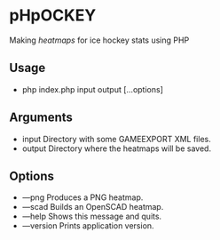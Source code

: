 # pHpOCKEY
Making *heatmaps* for ice hockey stats using PHP

## Usage
- php index.php input output […options]

## Arguments
- input			Directory with some GAMEEXPORT XML files.
- output			Directory where the heatmaps will be saved.

## Options
- —png				Produces a PNG heatmap.
- —scad			Builds an OpenSCAD heatmap.
- —help			Shows this message and quits.
- —version	Prints application version.	